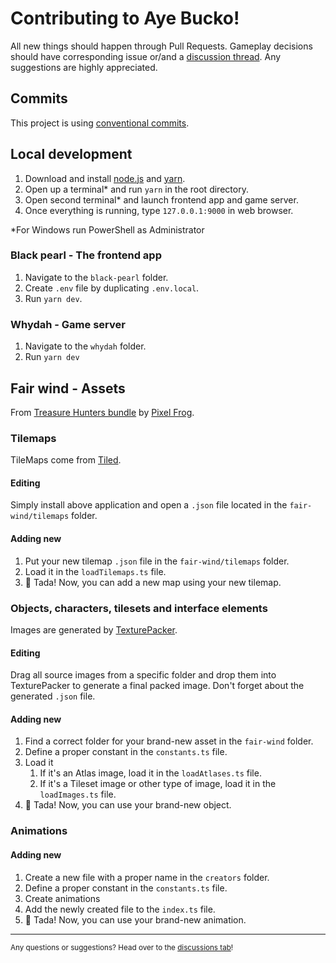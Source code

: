 # Contributing to Aye Bucko!

All new things should happen through Pull Requests. Gameplay decisions should have corresponding issue or/and a [discussion thread](https://github.com/jog1t/aye-bucko/discussions/categories/gameplay-ideas).
Any suggestions are highly appreciated.

## Commits
This project is using [conventional commits](https://www.conventionalcommits.org/).

## Local development

1. Download and install [node.js](https://nodejs.org/en/) and [yarn](https://yarnpkg.com/getting-started/install).
2. Open up a terminal* and run `yarn` in the root directory.
3. Open second terminal* and launch frontend app and game server.
4. Once everything is running, type `127.0.0.1:9000` in web browser.

*For Windows run PowerShell as Administrator

### Black pearl - The frontend app

1. Navigate to the `black-pearl` folder.
2. Create `.env` file by duplicating `.env.local`.
3. Run `yarn dev`.


### Whydah - Game server

1. Navigate to the `whydah` folder.
2. Run `yarn dev`

## Fair wind - Assets

From [Treasure Hunters bundle](https://pixelfrog-assets.itch.io/treasure-hunters) by [Pixel Frog](https://pixelfrog-assets.itch.io/).

### Tilemaps

TileMaps come from [Tiled](https://www.mapeditor.org/).

#### Editing

Simply install above application and open a `.json` file located in the `fair-wind/tilemaps` folder.

#### Adding new

1. Put your new tilemap `.json` file in the `fair-wind/tilemaps` folder.
2. Load it in the `loadTilemaps.ts` file.
3. 🎉 Tada! Now, you can add a new map using your new tilemap.

### Objects, characters, tilesets and interface elements

Images are generated by [TexturePacker](https://free-tex-packer.com/app/).

#### Editing

Drag all source images from a specific folder and drop them into TexturePacker to generate a final packed image. Don't forget about the generated `.json` file.

#### Adding new
1. Find a correct folder for your brand-new asset in the `fair-wind` folder.
2. Define a proper constant in the `constants.ts` file.
3. Load it
   1. If it's an Atlas image, load it in the `loadAtlases.ts` file.
   2. If it's a Tileset image or other type of image, load it in the `loadImages.ts` file.
4. 🎉 Tada! Now, you can use your brand-new object.

### Animations

#### Adding new
1. Create a new file with a proper name in the `creators` folder.
2. Define a proper constant in the `constants.ts` file.
3. Create animations
4. Add the newly created file to the `index.ts` file.
5. 🎉 Tada! Now, you can use your brand-new animation.

---
<small>Any questions or suggestions? Head over to the [discussions tab](https://github.com/jog1t/aye-bucko/discussions)! </small>
